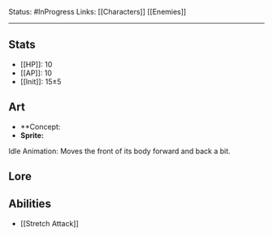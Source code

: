 Status: #InProgress
Links: [[Characters]] [[Enemies]]
___
## Stats
- [[HP]]: 10
- [[AP]]: 10
- [[Init]]: 15±5

## Art
- **Concept:
- **Sprite:**

Idle Animation: Moves the front of its body forward and back a bit.

## Lore


## Abilities
- [[Stretch Attack]]